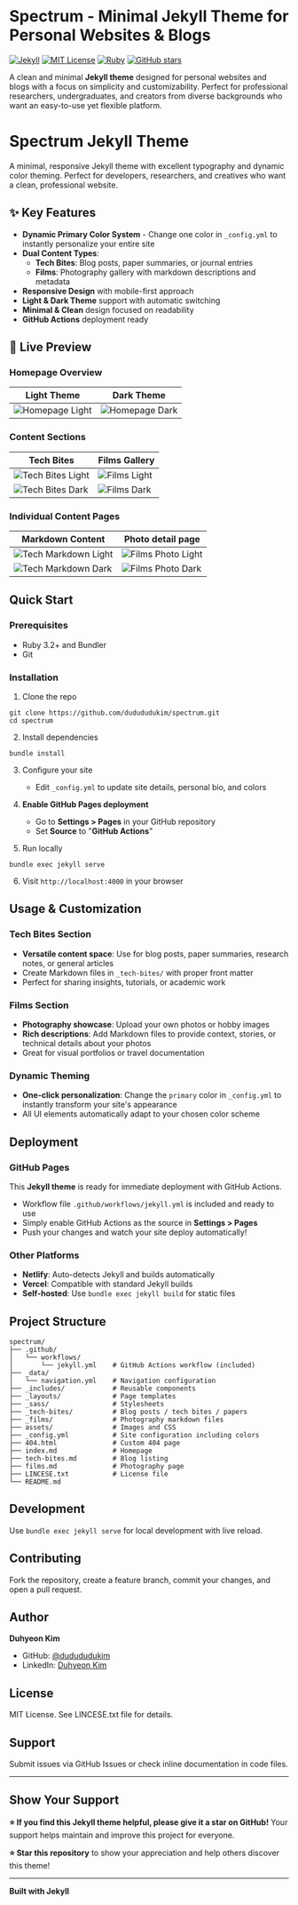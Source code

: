 # Spectrum - Minimal Jekyll Theme for Personal Websites & Blogs

[![Jekyll](https://img.shields.io/badge/Jekyll-%3E%3D%204.3-blue.svg)](https://jekyllrb.com/)
[![MIT License](https://img.shields.io/badge/License-MIT-green.svg)](https://opensource.org/licenses/MIT)
[![Ruby](https://img.shields.io/badge/Ruby-%3E%3D%203.2-red.svg)](https://www.ruby-lang.org/)
[![GitHub stars](https://img.shields.io/github/stars/dudududukim/spectrum.svg?style=social&label=Star)](https://github.com/dudududukim/spectrum)

A clean and minimal **Jekyll theme** designed for personal websites and blogs with a focus on simplicity and customizability. Perfect for professional researchers, undergraduates, and creators from diverse backgrounds who want an easy-to-use yet flexible platform.

# Spectrum Jekyll Theme

A minimal, responsive Jekyll theme with excellent typography and dynamic color theming. Perfect for developers, researchers, and creatives who want a clean, professional website.

## ✨ Key Features

- **Dynamic Primary Color System** - Change one color in `_config.yml` to instantly personalize your entire site
- **Dual Content Types**: 
  - **Tech Bites**: Blog posts, paper summaries, or journal entries
  - **Films**: Photography gallery with markdown descriptions and metadata
- **Responsive Design** with mobile-first approach
- **Light & Dark Theme** support with automatic switching
- **Minimal & Clean** design focused on readability
- **GitHub Actions** deployment ready

## 🎨 Live Preview

### Homepage Overview
| Light Theme | Dark Theme |
|-------------|------------|
| ![Homepage Light](images/white_main.png) | ![Homepage Dark](images/dark_main.png) |

### Content Sections
| Tech Bites | Films Gallery |
|------------|---------------|
| ![Tech Bites Light](images/white_tech.png) | ![Films Light](images/white_films.png) |
| ![Tech Bites Dark](images/dark_tech.png) | ![Films Dark](images/dark_films.png) |

### Individual Content Pages
| Markdown Content | Photo detail page |
|------------------|-------------------|
| ![Tech Markdown Light](images/white_tech_md.png) | ![Films Photo Light](images/white_films_photo.png) |
| ![Tech Markdown Dark](images/dark_tech_md.png) | ![Films Photo Dark](images/dark_films_photo.png) |


## Quick Start

### Prerequisites
- Ruby 3.2+ and Bundler
- Git

### Installation
1. Clone the repo
```
git clone https://github.com/dudududukim/spectrum.git
cd spectrum
```
2. Install dependencies
```
bundle install
```
3. Configure your site
   - Edit `_config.yml` to update site details, personal bio, and colors

4. **Enable GitHub Pages deployment**
   - Go to **Settings > Pages** in your GitHub repository
   - Set **Source** to "**GitHub Actions**"

5. Run locally
```
bundle exec jekyll serve
```
6. Visit `http://localhost:4000` in your browser

## Usage & Customization

### Tech Bites Section
- **Versatile content space**: Use for blog posts, paper summaries, research notes, or general articles
- Create Markdown files in `_tech-bites/` with proper front matter
- Perfect for sharing insights, tutorials, or academic work

### Films Section
- **Photography showcase**: Upload your own photos or hobby images
- **Rich descriptions**: Add Markdown files to provide context, stories, or technical details about your photos
- Great for visual portfolios or travel documentation

### Dynamic Theming
- **One-click personalization**: Change the `primary` color in `_config.yml` to instantly transform your site's appearance
- All UI elements automatically adapt to your chosen color scheme

## Deployment

### GitHub Pages
This **Jekyll theme** is ready for immediate deployment with GitHub Actions.
- Workflow file `.github/workflows/jekyll.yml` is included and ready to use
- Simply enable GitHub Actions as the source in **Settings > Pages**
- Push your changes and watch your site deploy automatically!

### Other Platforms
- **Netlify**: Auto-detects Jekyll and builds automatically
- **Vercel**: Compatible with standard Jekyll builds
- **Self-hosted**: Use `bundle exec jekyll build` for static files

## Project Structure

```
spectrum/
├── .github/
│   └── workflows/
│       └── jekyll.yml    # GitHub Actions workflow (included)
├── _data/
│   └── navigation.yml    # Navigation configuration
├── _includes/            # Reusable components
├── _layouts/             # Page templates
├── _sass/                # Stylesheets
├── _tech-bites/          # Blog posts / tech bites / papers
├── _films/               # Photography markdown files
├── assets/               # Images and CSS
├── _config.yml           # Site configuration including colors
├── 404.html              # Custom 404 page
├── index.md              # Homepage
├── tech-bites.md         # Blog listing
├── films.md              # Photography page
├── LINCESE.txt           # License file
└── README.md
```

## Development

Use `bundle exec jekyll serve` for local development with live reload.

## Contributing

Fork the repository, create a feature branch, commit your changes, and open a pull request.

## Author

**Duhyeon Kim**
- GitHub: [@dudududukim](https://github.com/dudududukim)
- LinkedIn: [Duhyeon Kim](https://www.linkedin.com/in/duhyeon-kim-6623082b1/)

## License

MIT License. See LINCESE.txt file for details.

## Support

Submit issues via GitHub Issues or check inline documentation in code files.

---

## Show Your Support

**⭐ If you find this Jekyll theme helpful, please give it a star on GitHub!** Your support helps maintain and improve this project for everyone.

**⭐ Star this repository** to show your appreciation and help others discover this theme!

---

**Built with Jekyll**
